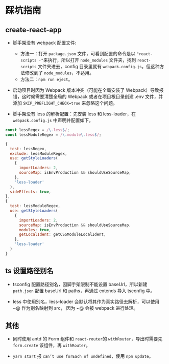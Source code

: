 # 踩坑指南

## create-react-app 

- 脚手架没有 webpack 配置文件:
  - 方法一：打开 `package.json` 文件，可看到配置的命令是以 `"react-scripts -"`来执行，所以打开 `node_modules` 文件夹，找到 `react-scripts` 文件夹进去，config 目录里就有 `webpack.config.js`。但这种方法修改到了 `node_modules`，不适用。
  - 方法二：`npm run eject`。

- 启动项目时因为 Webpack 版本冲突（可能在全局安装了 Webpack）导致报错，这时候需要清楚全局的 Webpack 或者在项目根目录创建 .env 文件，并添加 `SKIP_PREFLIGHT_CHECK=true` 来忽略这个问题。

- 脚手架没有 less 的解析配置：先安装 less 和 less-loader，在 `webpack.config.js` 中声明并配置如下。

```js
const lessRegex = /\.less$/;
const lessModuleRegex = /\.module\.less$/;

{
  test: lessRegex,
  exclude: lessModuleRegex,
  use: getStyleLoaders(
    {
      importLoaders: 2,
      sourceMap: isEnvProduction && shouldUseSourceMap,
    },
    'less-loader'
  ),
  sideEffects: true,
},
{
  test: lessModuleRegex,
  use: getStyleLoaders(
    {
      importLoaders: 2,
      sourceMap: isEnvProduction && shouldUseSourceMap,
      modules: true,
      getLocalIdent: getCSSModuleLocalIdent,
    },
    'less-loader'
  )
}
```


## ts 设置路径别名

- tsconfig 配置路径别名，因脚手架限制不能设置 baseUrl，所以新建 `path.json` 配置 baseUrl 和 paths，再通过 extends 导入 tsconfig 中。

- less 中使用别名，less-loader 会默认将其作为真实路径去解析，可以使用 ~@ 作为别名映射到 src， 因为 ~@ 会被 webpack 进行处理。

## 其他

- 同时使用 antd 的 Form 组件和 `react-router`的 `withRouter`，导出时需要先 `form.create` 该组件，再 `withRouter`。

- `yarn start` 报 `can’t use forEach of undefined`，使用 `npm update`。
